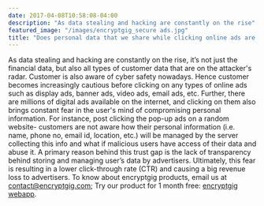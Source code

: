```yaml
---
date: 2017-04-08T10:58:08-04:00
description: "As data stealing and hacking are constantly on the rise"
featured_image: "/images/encryptgig_secure ads.jpg"
title: "Does personal data that we share while clicking online ads are being stored safely?"
---
```


As data stealing and hacking are constantly on the rise, it’s not just the financial data, but also all types of customer data that are on the attacker's radar. Customer is also aware of cyber safety nowadays. Hence customer becomes increasingly cautious before clicking on any types of online ads such as display ads, banner ads, video ads, email ads, etc. Further, there are millions of digital ads available on the internet, and clicking on them also brings constant fear in the user's mind of compromising personal information. For instance, post clicking the pop-up ads on a random website- customers are not aware how their personal information (i.e. name, phone no, email id, location, etc.) will be managed by the server collecting this info and what if malicious users have access of their data and abuse it. A primary reason behind this trust gap is the lack of transparency behind storing and managing user’s data by advertisers. Ultimately, this fear is resulting in a lower click-through rate (CTR) and causing a big revenue loss to advertisers. To know about encryptgig products, email us at contact@encryptgig.com; Try our product for 1 month free: [encryptgig webapp](https://app.encryptgig.com/EncryptFile).

